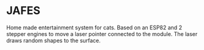 # JAFES
Home made entertainment system for cats. Based on an ESP82 and 2 stepper engines to move a laser pointer connected to the module. The laser draws random shapes to the surface.
